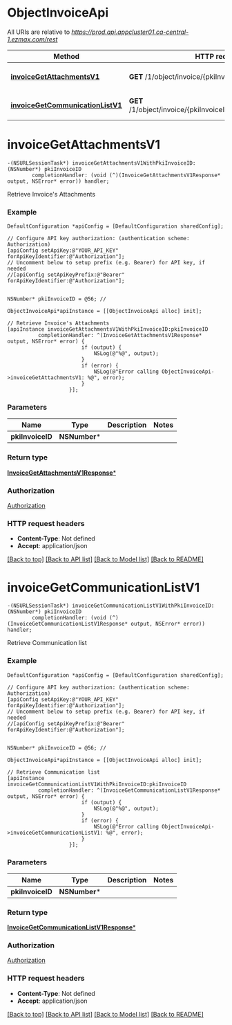 # ObjectInvoiceApi

All URIs are relative to *https://prod.api.appcluster01.ca-central-1.ezmax.com/rest*

Method | HTTP request | Description
------------- | ------------- | -------------
[**invoiceGetAttachmentsV1**](ObjectInvoiceApi.md#invoicegetattachmentsv1) | **GET** /1/object/invoice/{pkiInvoiceID}/getAttachments | Retrieve Invoice&#39;s Attachments
[**invoiceGetCommunicationListV1**](ObjectInvoiceApi.md#invoicegetcommunicationlistv1) | **GET** /1/object/invoice/{pkiInvoiceID}/getCommunicationList | Retrieve Communication list


# **invoiceGetAttachmentsV1**
```objc
-(NSURLSessionTask*) invoiceGetAttachmentsV1WithPkiInvoiceID: (NSNumber*) pkiInvoiceID
        completionHandler: (void (^)(InvoiceGetAttachmentsV1Response* output, NSError* error)) handler;
```

Retrieve Invoice's Attachments



### Example
```objc
DefaultConfiguration *apiConfig = [DefaultConfiguration sharedConfig];

// Configure API key authorization: (authentication scheme: Authorization)
[apiConfig setApiKey:@"YOUR_API_KEY" forApiKeyIdentifier:@"Authorization"];
// Uncomment below to setup prefix (e.g. Bearer) for API key, if needed
//[apiConfig setApiKeyPrefix:@"Bearer" forApiKeyIdentifier:@"Authorization"];


NSNumber* pkiInvoiceID = @56; // 

ObjectInvoiceApi*apiInstance = [[ObjectInvoiceApi alloc] init];

// Retrieve Invoice's Attachments
[apiInstance invoiceGetAttachmentsV1WithPkiInvoiceID:pkiInvoiceID
          completionHandler: ^(InvoiceGetAttachmentsV1Response* output, NSError* error) {
                        if (output) {
                            NSLog(@"%@", output);
                        }
                        if (error) {
                            NSLog(@"Error calling ObjectInvoiceApi->invoiceGetAttachmentsV1: %@", error);
                        }
                    }];
```

### Parameters

Name | Type | Description  | Notes
------------- | ------------- | ------------- | -------------
 **pkiInvoiceID** | **NSNumber***|  | 

### Return type

[**InvoiceGetAttachmentsV1Response***](InvoiceGetAttachmentsV1Response.md)

### Authorization

[Authorization](../README.md#Authorization)

### HTTP request headers

 - **Content-Type**: Not defined
 - **Accept**: application/json

[[Back to top]](#) [[Back to API list]](../README.md#documentation-for-api-endpoints) [[Back to Model list]](../README.md#documentation-for-models) [[Back to README]](../README.md)

# **invoiceGetCommunicationListV1**
```objc
-(NSURLSessionTask*) invoiceGetCommunicationListV1WithPkiInvoiceID: (NSNumber*) pkiInvoiceID
        completionHandler: (void (^)(InvoiceGetCommunicationListV1Response* output, NSError* error)) handler;
```

Retrieve Communication list



### Example
```objc
DefaultConfiguration *apiConfig = [DefaultConfiguration sharedConfig];

// Configure API key authorization: (authentication scheme: Authorization)
[apiConfig setApiKey:@"YOUR_API_KEY" forApiKeyIdentifier:@"Authorization"];
// Uncomment below to setup prefix (e.g. Bearer) for API key, if needed
//[apiConfig setApiKeyPrefix:@"Bearer" forApiKeyIdentifier:@"Authorization"];


NSNumber* pkiInvoiceID = @56; // 

ObjectInvoiceApi*apiInstance = [[ObjectInvoiceApi alloc] init];

// Retrieve Communication list
[apiInstance invoiceGetCommunicationListV1WithPkiInvoiceID:pkiInvoiceID
          completionHandler: ^(InvoiceGetCommunicationListV1Response* output, NSError* error) {
                        if (output) {
                            NSLog(@"%@", output);
                        }
                        if (error) {
                            NSLog(@"Error calling ObjectInvoiceApi->invoiceGetCommunicationListV1: %@", error);
                        }
                    }];
```

### Parameters

Name | Type | Description  | Notes
------------- | ------------- | ------------- | -------------
 **pkiInvoiceID** | **NSNumber***|  | 

### Return type

[**InvoiceGetCommunicationListV1Response***](InvoiceGetCommunicationListV1Response.md)

### Authorization

[Authorization](../README.md#Authorization)

### HTTP request headers

 - **Content-Type**: Not defined
 - **Accept**: application/json

[[Back to top]](#) [[Back to API list]](../README.md#documentation-for-api-endpoints) [[Back to Model list]](../README.md#documentation-for-models) [[Back to README]](../README.md)

